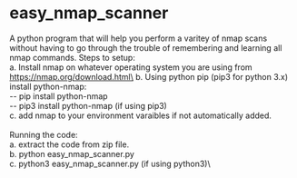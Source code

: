 # easy_nmap_scanner
A python program that will help you perform a varitey of nmap scans without having to go through the trouble of remembering and learning all nmap commands.
Steps to setup:\
  a. Install nmap on whatever operating system you are using from https://nmap.org/download.html\
  b. Using python pip (pip3 for python 3.x) install python-nmap:\
      -- pip install python-nmap\
      -- pip3 install python-nmap (if using pip3)\
  c. add nmap to your environment varaibles if not automatically added.\
  \
  Running the code:\
    a. extract the code from zip file.\
    b. python easy_nmap_scanner.py\
    c. python3 easy_nmap_scanner.py (if using python3)\
